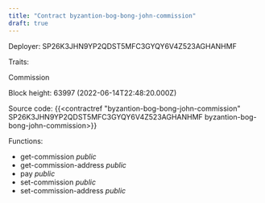 ```yaml
---
title: "Contract byzantion-bog-bong-john-commission"
draft: true
---
```

Deployer: SP26K3JHN9YP2QDST5MFC3GYQY6V4Z523AGHANHMF

Traits:
 
Commission


Block height: 63997 (2022-06-14T22:48:20.000Z)

Source code: {{<contractref "byzantion-bog-bong-john-commission" SP26K3JHN9YP2QDST5MFC3GYQY6V4Z523AGHANHMF byzantion-bog-bong-john-commission>}}

Functions:

* get-commission _public_
* get-commission-address _public_
* pay _public_
* set-commission _public_
* set-commission-address _public_
